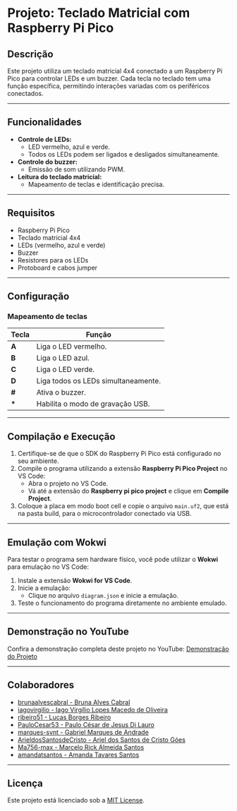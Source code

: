 # Projeto: Teclado Matricial com Raspberry Pi Pico

## Descrição

Este projeto utiliza um teclado matricial 4x4 conectado a um Raspberry Pi Pico para controlar LEDs e um buzzer. Cada tecla no teclado tem uma função específica, permitindo interações variadas com os periféricos conectados.

---

## Funcionalidades

- **Controle de LEDs:**
  - LED vermelho, azul e verde.
  - Todos os LEDs podem ser ligados e desligados simultaneamente.
- **Controle do buzzer:**
  - Emissão de som utilizando PWM.
- **Leitura do teclado matricial:**
  - Mapeamento de teclas e identificação precisa.

---

## Requisitos

- Raspberry Pi Pico
- Teclado matricial 4x4
- LEDs (vermelho, azul e verde)
- Buzzer
- Resistores para os LEDs
- Protoboard e cabos jumper

---

## Configuração

### Mapeamento de teclas

| Tecla | Função                              |
|-------|-------------------------------------|
| **A** | Liga o LED vermelho.               |
| **B** | Liga o LED azul.                   |
| **C** | Liga o LED verde.                  |
| **D** | Liga todos os LEDs simultaneamente.|
| **#** | Ativa o buzzer.                    |
| **\*** | Habilita o modo de gravação USB.  |

---

## Compilação e Execução

1. Certifique-se de que o SDK do Raspberry Pi Pico está configurado no seu ambiente.
2. Compile o programa utilizando a extensão **Raspberry Pi Pico Project** no VS Code:
   - Abra o projeto no VS Code.
   - Vá até a extensão do **Raspberry pi pico project** e clique em **Compile Project**.
3. Coloque a placa em modo boot cell e copie o arquivo `main.uf2`, que está na pasta build, para o microcontrolador conectado via USB.

---

## Emulação com Wokwi

Para testar o programa sem hardware físico, você pode utilizar o **Wokwi** para emulação no VS Code:

1. Instale a extensão **Wokwi for VS Code**.
2. Inicie a emulação:
   - Clique no arquivo `diagram.json` e inicie a emulação.
4. Teste o funcionamento do programa diretamente no ambiente emulado.

---

## Demonstração no YouTube

Confira a demonstração completa deste projeto no YouTube: [Demonstração do Projeto](https://www.youtube.com/watch?v=fINa_KHTm8c)

---

## Colaboradores

- [brunaalvescabral - Bruna Alves Cabral ](https://github.com/brunaalvescabral)
- [iagovirgilio - Iago Virgílio Lopes Macedo de Oliveira](https://github.com/iagovirgilio)
- [ribeiro51 - Lucas Borges Ribeiro](https://github.com/ribeiro51)
- [PauloCesar53 - Paulo César de Jesus Di Lauro ](https://github.com/PauloCesar53)
- [marques-svnt - Gabriel Marques de Andrade ](https://github.com/Marques-svnt)
- [ArieldosSantosdeCristo - Ariel dos Santos de Cristo Góes ](https://github.com/ArieldosSantosdeCristo)
- [Ma756-max - Marcelo Rick Almeida Santos](https://github.com/Ma756-max)
- [amandatsantos - Amanda Tavares Santos](https://github.com/amandatsantos)

---

## Licença

Este projeto está licenciado sob a [MIT License](LICENSE).
